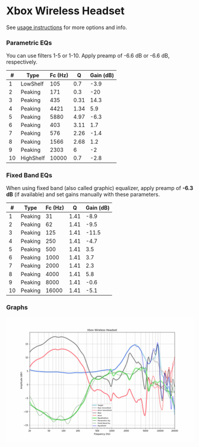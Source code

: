 # Xbox Wireless Headset
See [usage instructions](https://github.com/jaakkopasanen/AutoEq#usage) for more options and info.

### Parametric EQs
You can use filters 1-5 or 1-10. Apply preamp of -6.6 dB or -6.6 dB, respectively.

|   # | Type      |   Fc (Hz) |    Q |   Gain (dB) |
|-----|-----------|-----------|------|-------------|
|   1 | LowShelf  |       105 | 0.7  |        -3.9 |
|   2 | Peaking   |       171 | 0.3  |       -20   |
|   3 | Peaking   |       435 | 0.31 |        14.3 |
|   4 | Peaking   |      4421 | 1.34 |         5.9 |
|   5 | Peaking   |      5880 | 4.97 |        -6.3 |
|   6 | Peaking   |       403 | 3.11 |         1.7 |
|   7 | Peaking   |       576 | 2.26 |        -1.4 |
|   8 | Peaking   |      1566 | 2.68 |         1.2 |
|   9 | Peaking   |      2303 | 6    |        -2   |
|  10 | HighShelf |     10000 | 0.7  |        -2.8 |

### Fixed Band EQs
When using fixed band (also called graphic) equalizer, apply preamp of **-6.3 dB** (if available) and set gains manually with these parameters.

|   # | Type    |   Fc (Hz) |    Q |   Gain (dB) |
|-----|---------|-----------|------|-------------|
|   1 | Peaking |        31 | 1.41 |        -8.9 |
|   2 | Peaking |        62 | 1.41 |        -9.5 |
|   3 | Peaking |       125 | 1.41 |       -11.5 |
|   4 | Peaking |       250 | 1.41 |        -4.7 |
|   5 | Peaking |       500 | 1.41 |         3.5 |
|   6 | Peaking |      1000 | 1.41 |         3.7 |
|   7 | Peaking |      2000 | 1.41 |         2.3 |
|   8 | Peaking |      4000 | 1.41 |         5.8 |
|   9 | Peaking |      8000 | 1.41 |        -0.6 |
|  10 | Peaking |     16000 | 1.41 |        -5.1 |

### Graphs
![](./Xbox%20Wireless%20Headset.png)
